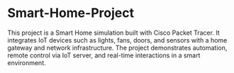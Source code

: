 # Smart-Home-Project
This project is a Smart Home simulation built with Cisco Packet Tracer.  It integrates IoT devices such as lights, fans, doors, and sensors with a home gateway and network infrastructure.  The project demonstrates automation, remote control via IoT server, and real-time interactions in a smart environment.
